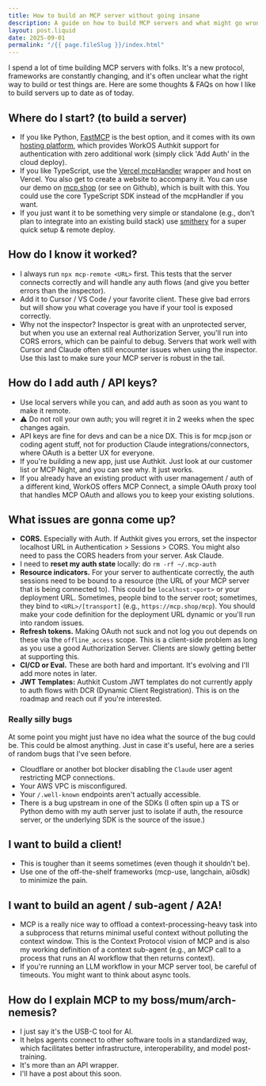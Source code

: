 ```yaml
---
title: How to build an MCP server without going insane
description: A guide on how to build MCP servers and what might go wrong along the way. 
layout: post.liquid
date: 2025-09-01
permalink: "/{{ page.fileSlug }}/index.html"
---
```


I spend a lot of time building MCP servers with folks. It's a new protocol, frameworks are constantly changing, and it's often unclear what the right way to build or test things are. Here are some thoughts & FAQs on how I like to build servers up to date as of today.

## Where do I start? (to build a server)

- If you like Python, [FastMCP](https://gofastmcp.com/getting-started/welcome) is the best option, and it comes with its own [hosting platform](https://www.fastmcp.cloud/), which provides WorkOS Authkit support for authentication with zero additional work (simply click 'Add Auth' in the cloud deploy).
- If you like TypeScript, use the [Vercel mcpHandler](https://github.com/vercel/mcp-adapter) wrapper and host on Vercel. You also get to create a website to accompany it. You can use our demo on [mcp.shop](http://mcp.shop) (or see on Github), which is built with this. You could use the core TypeScript SDK instead of the mcpHandler if you want.
- If you just want it to be something very simple or standalone (e.g., don't plan to integrate into an existing build stack) use [smithery](https://smithery.ai/docs/getting_started/quickstart_build) for a super quick setup & remote deploy.

## How do I know it worked?

- I always run `npx mcp-remote <URL>` first. This tests that the server connects correctly and will handle any auth flows (and give you better errors than the inspector).
- Add it to Cursor / VS Code / your favorite client. These give bad errors but will show you what coverage you have if your tool is exposed correctly.
- Why not the inspector? Inspector is great with an unprotected server, but when you use an external real Authorization Server, you'll run into CORS errors, which can be painful to debug. Servers that work well with Cursor and Claude often still encounter issues when using the inspector. Use this last to make sure your MCP server is robust in the tail.

## How do I add auth / API keys?

- Use local servers while you can, and add auth as soon as you want to make it remote.
- ⚠️ Do not roll your own auth; you will regret it in 2 weeks when the spec changes again.
- API keys are fine for devs and can be a nice DX. This is for mcp.json or coding agent stuff, not for production Claude integrations/connectors, where OAuth is a better UX for everyone.
- If you're building a new app, just use Authkit. Just look at our customer list or MCP Night, and you can see why. It just works.
- If you already have an existing product with user management / auth of a different kind, WorkOS offers MCP Connect, a simple OAuth proxy tool that handles MCP OAuth and allows you to keep your existing solutions.

## What issues are gonna come up?

- **CORS.** Especially with Auth. If Authkit gives you errors, set the inspector localhost URL in Authentication > Sessions > CORS. You might also need to pass the CORS headers from your server. Ask Claude.
- I need to **reset my auth state** locally: do `rm -rf ~/.mcp-auth`
- **Resource indicators.** For your server to authenticate correctly, the auth sessions need to be bound to a resource (the URL of your MCP server that is being connected to). This could be `localhost:<port>` or your deployment URL. Sometimes, people bind to the server root; sometimes, they bind to `<URL>/[transport]` (e.g., `https://mcp.shop/mcp`). You should make your code definition for the deployment URL dynamic or you'll run into random issues.
- **Refresh tokens.** Making OAuth not suck and not log you out depends on these via the `offline_access` scope. This is a client-side problem as long as you use a good Authorization Server. Clients are slowly getting better at supporting this.
- **CI/CD or Eval.** These are both hard and important. It's evolving and I'll add more notes in later.
- **JWT Templates:** Authkit Custom JWT templates do not currently apply to auth flows with DCR (Dynamic Client Registration). This is on the roadmap and reach out if you're interested.
    
### Really silly bugs
At some point you might just have no idea what the source of the bug could be. This could be almost anything. Just in case it's useful, here are a series of random bugs that I've seen before.
- Cloudflare or another bot blocker disabling the `Claude` user agent restricting MCP connections.
- Your AWS VPC is misconfigured. 
- Your `/.well-known` endpoints aren't actually accessible. 
- There is a bug upstream in one of the SDKs (I often spin up a TS or Python demo with my auth server just to isolate if auth, the resource server, or the underlying SDK is the source of the issue.)


## I want to build a client!

- This is tougher than it seems sometimes (even though it shouldn't be).
- Use one of the off-the-shelf frameworks (mcp-use, langchain, ai0sdk) to minimize the pain.

## I want to build an agent / sub-agent / A2A!

- MCP is a really nice way to offload a context-processing-heavy task into a subprocess that returns minimal useful context without polluting the context window. This is the Context Protocol vision of MCP and is also my working definition of a context sub-agent (e.g., an MCP call to a process that runs an AI workflow that then returns context).
- If you're running an LLM workflow in your MCP server tool, be careful of timeouts. You might want to think about async tools.

## How do I explain MCP to my boss/mum/arch-nemesis?

- I just say it's the USB-C tool for AI.
- It helps agents connect to other software tools in a standardized way, which facilitates better infrastructure, interoperability, and model post-training.
- It's more than an API wrapper.
- I'll have a post about this soon.